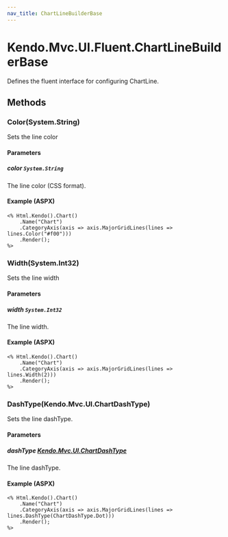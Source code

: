 ```yaml
---
nav_title: ChartLineBuilderBase
---
```


# Kendo.Mvc.UI.Fluent.ChartLineBuilderBase
Defines the fluent interface for configuring ChartLine.




## Methods


### Color(System.String)
Sets the line color


#### Parameters

##### color `System.String`
The line color (CSS format).




#### Example (ASPX)
    <% Html.Kendo().Chart()
        .Name("Chart")
        .CategoryAxis(axis => axis.MajorGridLines(lines => lines.Color("#f00")))
        .Render();
    %>


### Width(System.Int32)
Sets the line width


#### Parameters

##### width `System.Int32`
The line width.




#### Example (ASPX)
    <% Html.Kendo().Chart()
        .Name("Chart")
        .CategoryAxis(axis => axis.MajorGridLines(lines => lines.Width(2)))
        .Render();
    %>


### DashType(Kendo.Mvc.UI.ChartDashType)
Sets the line dashType.


#### Parameters

##### dashType [Kendo.Mvc.UI.ChartDashType](/api/wrappers/aspnet-mvc/Kendo.Mvc.UI/ChartDashType)
The line dashType.




#### Example (ASPX)
    <% Html.Kendo().Chart()
        .Name("Chart")
        .CategoryAxis(axis => axis.MajorGridLines(lines => lines.DashType(ChartDashType.Dot)))
        .Render();
    %>



